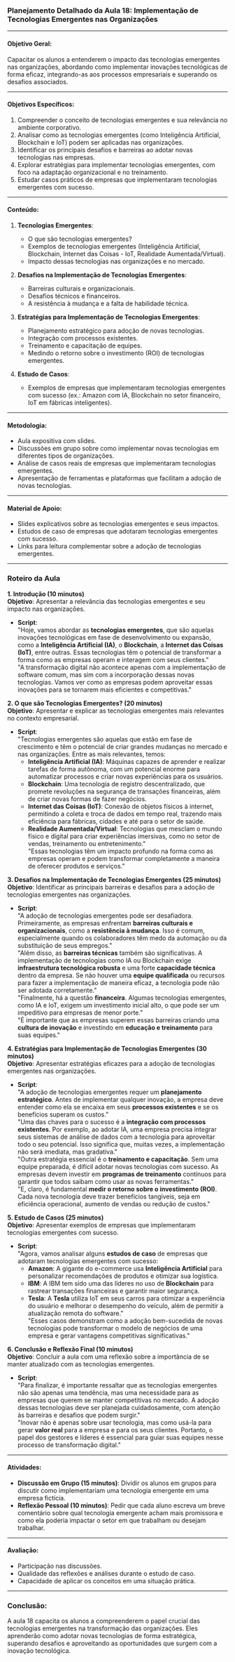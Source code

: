 ### **Planejamento Detalhado da Aula 18: Implementação de Tecnologias Emergentes nas Organizações**

---

#### **Objetivo Geral**:

Capacitar os alunos a entenderem o impacto das tecnologias emergentes nas organizações, abordando como implementar inovações tecnológicas de forma eficaz, integrando-as aos processos empresariais e superando os desafios associados.

---

#### **Objetivos Específicos**:

1. Compreender o conceito de tecnologias emergentes e sua relevância no ambiente corporativo.
2. Analisar como as tecnologias emergentes (como Inteligência Artificial, Blockchain e IoT) podem ser aplicadas nas organizações.
3. Identificar os principais desafios e barreiras ao adotar novas tecnologias nas empresas.
4. Explorar estratégias para implementar tecnologias emergentes, com foco na adaptação organizacional e no treinamento.
5. Estudar casos práticos de empresas que implementaram tecnologias emergentes com sucesso.

---

#### **Conteúdo**:

1. **Tecnologias Emergentes**:

   - O que são tecnologias emergentes?
   - Exemplos de tecnologias emergentes (Inteligência Artificial, Blockchain, Internet das Coisas - IoT, Realidade Aumentada/Virtual).
   - Impacto dessas tecnologias nas organizações e no mercado.

2. **Desafios na Implementação de Tecnologias Emergentes**:

   - Barreiras culturais e organizacionais.
   - Desafios técnicos e financeiros.
   - A resistência à mudança e a falta de habilidade técnica.

3. **Estratégias para Implementação de Tecnologias Emergentes**:

   - Planejamento estratégico para adoção de novas tecnologias.
   - Integração com processos existentes.
   - Treinamento e capacitação de equipes.
   - Medindo o retorno sobre o investimento (ROI) de tecnologias emergentes.

4. **Estudo de Casos**:
   - Exemplos de empresas que implementaram tecnologias emergentes com sucesso (ex.: Amazon com IA, Blockchain no setor financeiro, IoT em fábricas inteligentes).

---

#### **Metodologia**:

- Aula expositiva com slides.
- Discussões em grupo sobre como implementar novas tecnologias em diferentes tipos de organizações.
- Análise de casos reais de empresas que implementaram tecnologias emergentes.
- Apresentação de ferramentas e plataformas que facilitam a adoção de novas tecnologias.

---

#### **Material de Apoio**:

- Slides explicativos sobre as tecnologias emergentes e seus impactos.
- Estudos de caso de empresas que adotaram tecnologias emergentes com sucesso.
- Links para leitura complementar sobre a adoção de tecnologias emergentes.

---

### **Roteiro da Aula**

**1. Introdução (10 minutos)**  
**Objetivo**: Apresentar a relevância das tecnologias emergentes e seu impacto nas organizações.

- **Script**:  
  "Hoje, vamos abordar as **tecnologias emergentes**, que são aquelas inovações tecnológicas em fase de desenvolvimento ou expansão, como a **Inteligência Artificial (IA)**, o **Blockchain**, a **Internet das Coisas (IoT)**, entre outras. Essas tecnologias têm o potencial de transformar a forma como as empresas operam e interagem com seus clientes."  
  "A transformação digital não acontece apenas com a implementação de software comum, mas sim com a incorporação dessas novas tecnologias. Vamos ver como as empresas podem aproveitar essas inovações para se tornarem mais eficientes e competitivas."

**2. O que são Tecnologias Emergentes? (20 minutos)**  
**Objetivo**: Apresentar e explicar as tecnologias emergentes mais relevantes no contexto empresarial.

- **Script**:  
  "Tecnologias emergentes são aquelas que estão em fase de crescimento e têm o potencial de criar grandes mudanças no mercado e nas organizações. Entre as mais relevantes, temos:
  - **Inteligência Artificial (IA)**: Máquinas capazes de aprender e realizar tarefas de forma autônoma, com um potencial enorme para automatizar processos e criar novas experiências para os usuários.
  - **Blockchain**: Uma tecnologia de registro descentralizado, que promete revoluções na segurança de transações financeiras, além de criar novas formas de fazer negócios.
  - **Internet das Coisas (IoT)**: Conexão de objetos físicos à internet, permitindo a coleta e troca de dados em tempo real, trazendo mais eficiência para fábricas, cidades e até para o setor de saúde.
  - **Realidade Aumentada/Virtual**: Tecnologias que mesclam o mundo físico e digital para criar experiências imersivas, como no setor de vendas, treinamento ou entretenimento."  
    "Essas tecnologias têm um impacto profundo na forma como as empresas operam e podem transformar completamente a maneira de oferecer produtos e serviços."

**3. Desafios na Implementação de Tecnologias Emergentes (25 minutos)**  
**Objetivo**: Identificar as principais barreiras e desafios para a adoção de tecnologias emergentes nas organizações.

- **Script**:  
  "A adoção de tecnologias emergentes pode ser desafiadora. Primeiramente, as empresas enfrentam **barreiras culturais e organizacionais**, como a **resistência à mudança**. Isso é comum, especialmente quando os colaboradores têm medo da automação ou da substituição de seus empregos."  
  "Além disso, as **barreiras técnicas** também são significativas. A implementação de tecnologias como IA ou Blockchain exige **infraestrutura tecnológica robusta** e uma forte **capacidade técnica** dentro da empresa. Se não houver uma **equipe qualificada** ou recursos para fazer a implementação de maneira eficaz, a tecnologia pode não ser adotada corretamente."  
  "Finalmente, há a questão **financeira**. Algumas tecnologias emergentes, como IA e IoT, exigem um investimento inicial alto, o que pode ser um impeditivo para empresas de menor porte."  
  "É importante que as empresas superem essas barreiras criando uma **cultura de inovação** e investindo em **educação e treinamento** para suas equipes."

**4. Estratégias para Implementação de Tecnologias Emergentes (30 minutos)**  
**Objetivo**: Apresentar estratégias eficazes para a adoção de tecnologias emergentes nas organizações.

- **Script**:  
  "A adoção de tecnologias emergentes requer um **planejamento estratégico**. Antes de implementar qualquer inovação, a empresa deve entender como ela se encaixa em seus **processos existentes** e se os benefícios superam os custos."  
  "Uma das chaves para o sucesso é a **integração com processos existentes**. Por exemplo, ao adotar IA, uma empresa precisa integrar seus sistemas de análise de dados com a tecnologia para aproveitar todo o seu potencial. Isso significa que, muitas vezes, a implementação não será imediata, mas gradativa."  
  "Outra estratégia essencial é o **treinamento e capacitação**. Sem uma equipe preparada, é difícil adotar novas tecnologias com sucesso. As empresas devem investir em **programas de treinamento** contínuos para garantir que todos saibam como usar as novas ferramentas."  
  "E, claro, é fundamental **medir o retorno sobre o investimento (ROI)**. Cada nova tecnologia deve trazer benefícios tangíveis, seja em eficiência operacional, aumento de vendas ou redução de custos."

**5. Estudo de Casos (25 minutos)**  
**Objetivo**: Apresentar exemplos de empresas que implementaram tecnologias emergentes com sucesso.

- **Script**:  
  "Agora, vamos analisar alguns **estudos de caso** de empresas que adotaram tecnologias emergentes com sucesso:
  - **Amazon**: A gigante do e-commerce usa **Inteligência Artificial** para personalizar recomendações de produtos e otimizar sua logística.
  - **IBM**: A IBM tem sido uma das líderes no uso de **Blockchain** para rastrear transações financeiras e garantir maior segurança.
  - **Tesla**: A **Tesla** utiliza IoT em seus carros para otimizar a experiência do usuário e melhorar o desempenho do veículo, além de permitir a atualização remota do software."  
    "Esses casos demonstram como a adoção bem-sucedida de novas tecnologias pode transformar o modelo de negócios de uma empresa e gerar vantagens competitivas significativas."

**6. Conclusão e Reflexão Final (10 minutos)**  
**Objetivo**: Concluir a aula com uma reflexão sobre a importância de se manter atualizado com as tecnologias emergentes.

- **Script**:  
  "Para finalizar, é importante ressaltar que as tecnologias emergentes não são apenas uma tendência, mas uma necessidade para as empresas que querem se manter competitivas no mercado. A adoção dessas tecnologias deve ser planejada cuidadosamente, com atenção às barreiras e desafios que podem surgir."  
  "Inovar não é apenas sobre usar tecnologia, mas como usá-la para gerar **valor real** para a empresa e para os seus clientes. Portanto, o papel dos gestores e líderes é essencial para guiar suas equipes nesse processo de transformação digital."

---

#### **Atividades**:

- **Discussão em Grupo (15 minutos)**: Dividir os alunos em grupos para discutir como implementariam uma tecnologia emergente em uma empresa fictícia.
- **Reflexão Pessoal (10 minutos)**: Pedir que cada aluno escreva um breve comentário sobre qual tecnologia emergente acham mais promissora e como ela poderia impactar o setor em que trabalham ou desejam trabalhar.

---

#### **Avaliação**:

- Participação nas discussões.
- Qualidade das reflexões e análises durante o estudo de caso.
- Capacidade de aplicar os conceitos em uma situação prática.

---

### **Conclusão**:

A aula 18 capacita os alunos a compreenderem o papel crucial das tecnologias emergentes na transformação das organizações. Eles aprenderão como adotar novas tecnologias de forma estratégica, superando desafios e aproveitando as oportunidades que surgem com a inovação tecnológica.
